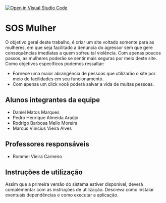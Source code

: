 [![Open in Visual Studio Code](https://classroom.github.com/assets/open-in-vscode-718a45dd9cf7e7f842a935f5ebbe5719a5e09af4491e668f4dbf3b35d5cca122.svg)](https://classroom.github.com/online_ide?assignment_repo_id=10876258&assignment_repo_type=AssignmentRepo)
# SOS Mulher
O objetivo geral deste trabalho, é criar um site voltado somente para as mulheres, em que seja facilitado a denúncia do agressor sem que gere consequências imediatas a quem sofreu tal violência. Com apenas poucos passos, as mulheres poderão se sentir mais seguras por meio deste site. Como objetivos específicos podemos ressaltar:
* Fornece uma maior abrangência de pessoas que utilizarão o site por meio de facilidades em seu funcionamento.
* Com apenas um click você poderá salvar a vida de muitas pessoas.

## Alunos integrantes da equipe

* Daniel Matos Marques
* Pedro Henrique Almeida Araújo
* Rodrigo Barbosa Mello Moreira
* Marcus Vinícius Vieira Alves

## Professores responsáveis

* Rommel Vieira Carneiro

## Instruções de utilização

Assim que a primeira versão do sistema estiver disponível, deverá complementar com as instruções de utilização. Descreva como instalar eventuais dependências e como executar a aplicação.
